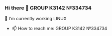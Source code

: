 ### Hi there 👋 GROUP K3142 №334734
🔭 I’m currently working LINUX

- 📫 How to reach me:  GROUP K3142 №334734

<!-- GROUP K3142 №334734
**mariaantonova334734/mariaantonova334734** is a ✨ _special_ ✨ repository because its `README.md` (this file) appears on your GitHub profile.

Here are some ideas to get you started:

- 🔭 I’m currently working LINUX

- 📫 How to reach me:  GROUP K3142 №334734
- 

